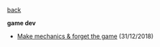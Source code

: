 [back](index)

**game dev**
- <a href="http://stuffedwomb.at/make_mechanics.md" target="_blank">Make mechanics & forget the game</a> (31/12/2018)


